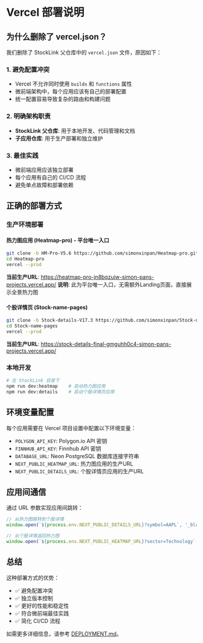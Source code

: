 # Vercel 部署说明

## 为什么删除了 vercel.json？

我们删除了 StockLink 父仓库中的 `vercel.json` 文件，原因如下：

### 1. 避免配置冲突
- Vercel 不允许同时使用 `builds` 和 `functions` 属性
- 微前端架构中，每个应用应该有自己的部署配置
- 统一配置容易导致复杂的路由和构建问题

### 2. 明确架构职责
- **StockLink 父仓库**: 用于本地开发、代码管理和文档
- **子应用仓库**: 用于生产部署和独立维护

### 3. 最佳实践
- 微前端应用应该独立部署
- 每个应用有自己的 CI/CD 流程
- 避免单点故障和部署依赖

## 正确的部署方式

### 生产环境部署

#### 热力图应用 (Heatmap-pro) - 平台唯一入口
```bash
git clone -b HM-Pro-V5.6 https://github.com/simonxinpan/Heatmap-pro.git
cd Heatmap-pro
vercel --prod
```
**当前生产URL**: https://heatmap-pro-jn8bqzuiw-simon-pans-projects.vercel.app/
**说明**: 此为平台唯一入口，无需额外Landing页面，直接展示全景热力图

#### 个股详情页 (Stock-name-pages)
```bash
git clone -b Stock-details-V17.3 https://github.com/simonxinpan/Stock-name-pages.git
cd Stock-name-pages
vercel --prod
```
**当前生产URL**: https://stock-details-final-gmguhh0c4-simon-pans-projects.vercel.app/

### 本地开发

```bash
# 在 StockLink 目录下
npm run dev:heatmap    # 启动热力图应用
npm run dev:details    # 启动个股详情页应用
```

## 环境变量配置

每个应用需要在 Vercel 项目设置中配置以下环境变量：

- `POLYGON_API_KEY`: Polygon.io API 密钥
- `FINNHUB_API_KEY`: Finnhub API 密钥
- `DATABASE_URL`: Neon PostgreSQL 数据库连接字符串
- `NEXT_PUBLIC_HEATMAP_URL`: 热力图应用的生产URL
- `NEXT_PUBLIC_DETAILS_URL`: 个股详情页应用的生产URL

## 应用间通信

通过 URL 参数实现应用间跳转：

```javascript
// 从热力图跳转到个股详情
window.open(`${process.env.NEXT_PUBLIC_DETAILS_URL}?symbol=AAPL`, '_blank');

// 从个股详情返回热力图
window.open(`${process.env.NEXT_PUBLIC_HEATMAP_URL}?sector=Technology`, '_blank');
```

## 总结

这种部署方式的优势：
- ✅ 避免配置冲突
- ✅ 独立版本控制
- ✅ 更好的性能和稳定性
- ✅ 符合微前端最佳实践
- ✅ 简化 CI/CD 流程

如需更多详细信息，请参考 [DEPLOYMENT.md](./DEPLOYMENT.md)。